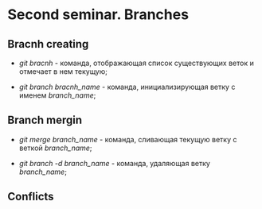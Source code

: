 # Second seminar. Branches

## Bracnh creating

* *git bracnh* - команда, отображающая список существующих веток и отмечает в нем текущую; 

* *git branch bracnh_name* - команда, инициализирующая ветку с именем *branch_name*;

## Branch mergin

* *git merge branch_name* - команда, сливающая текущую ветку с веткой *branch_name*;

* *git branch -d branch_name* - команда, удаляющая ветку *branch_name*;

## Conflicts